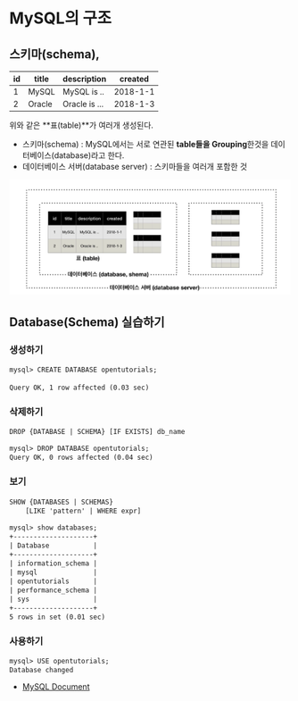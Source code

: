 # MySQL의 구조

## 스키마(schema), 

| id   | title  | description   | created  |
| ---- | ------ | ------------- | -------- |
| 1    | MySQL  | MySQL is ..   | 2018-1-1 |
| 2    | Oracle | Oracle is ... | 2018-1-3 |

위와 같은 **표(table)**가 여러개 생성된다.

- 스키마(schema) : MySQL에서는 서로 연관된 **table들을 Grouping**한것을 데이터베이스(database)라고 한다.
- 데이터베이스 서버(database server) : 스키마들을 여러개 포함한 것


![](../images/1.png)

## Database(Schema) 실습하기

### 생성하기

```mysql
mysql> CREATE DATABASE opentutorials;

Query OK, 1 row affected (0.03 sec)
```

 

### 삭제하기

```mysql
DROP {DATABASE | SCHEMA} [IF EXISTS] db_name
```

```
mysql> DROP DATABASE opentutorials;
Query OK, 0 rows affected (0.04 sec)
```



### 보기

```mysql
SHOW {DATABASES | SCHEMAS}
    [LIKE 'pattern' | WHERE expr]
```

```mysql
mysql> show databases;
+--------------------+
| Database           |
+--------------------+
| information_schema |
| mysql              |
| opentutorials      |
| performance_schema |
| sys                |
+--------------------+
5 rows in set (0.01 sec)
```



### 사용하기

```
mysql> USE opentutorials;
Database changed
```



- [MySQL Document](https://dev.mysql.com/doc/refman/8.0/en/creating-database.html)

